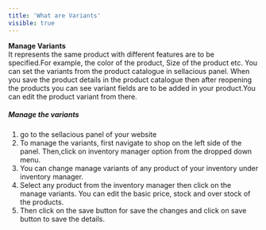 ```yaml
---
title: 'What are Variants'
visible: true
---
```


**Manage Variants**
<br>It represents the same product with different features are to be specified.For example, the color of the product, Size of the product etc. You can set the variants from the product catalogue in sellacious panel. When you save the product details in the product catalogue then after reopening the products you can see variant fields are to be added in your product.You can edit the product variant from there.

##### Manage the variants
1. go to the sellacious panel of your website
2. To manage the variants, first navigate to shop on the left side of the panel. Then,click on inventory manager option from the dropped down menu.
3. You can change manage variants of any product of your inventory under inventory manager.
4. Select any product from the inventory manager then click on the manage variants. You can edit the basic price, stock and over stock of the products.
5. Then click on the save button for save the changes and click on save button to save the details.
